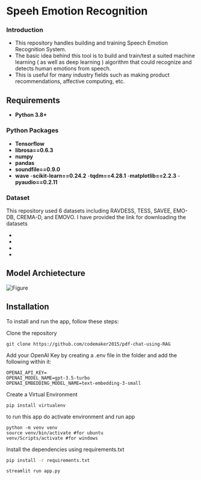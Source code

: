 # Speeh Emotion Recognition

### Introduction

- This repository handles building and training Speech Emotion Recognition System.
- The basic idea behind this tool is to build and train/test a suited machine learning ( as well as deep learning ) algorithm that could recognize and detects human emotions from speech.
- This is useful for many industry fields such as making product recommendations, affective computing, etc.

## Requirements
- **Python 3.8+**
### Python Packages
- **Tensorflow**
- **librosa==0.6.3**
- **numpy**
- **pandas**
- **soundfile==0.9.0**
- **wave**
-**scikit-learn==0.24.2**
-**tqdm==4.28.1**
-**matplotlib==2.2.3**
-**pyaudio==0.2.11**

### Dataset
This repository used 6 datasets including RAVDESS, TESS, SAVEE, EMO-DB, CREMA-D, and EMOVO.
I have provided the link for downloading the datasets 
- [**RAVDESS**]: (https://www.kaggle.com/code/shivamburnwal/speech-emotion-recognition)
- [**CREMA-D**]: (https://www.kaggle.com/datasets/ejlok1/cremad)
- [**SAVEE**]: (https://www.kaggle.com/datasets/ejlok1/surrey-audiovisual-expressed-emotion-savee)
- [**TESS**]: (https://www.kaggle.com/datasets/ejlok1/toronto-emotional-speech-set-tess)
## Model Archietecture
![Figure](demos/demo_min.gif)

## Installation

To install and run the app, follow these steps:

Clone the repository 

```
git clone https://github.com/codemaker2015/pdf-chat-using-RAG
```

Add your OpenAI Key by creating a .env file in the folder and add the following within it:

```
OPENAI_API_KEY=
OPENAI_MODEL_NAME=gpt-3.5-turbo
OPENAI_EMBEDDING_MODEL_NAME=text-embedding-3-small
```

Create a Virtual Environment

```
pip install virtualenv
```

to run this app do activate environment and run app

```
python -m venv venv
source venv/bin/activate #for ubuntu
venv/Scripts/activate #for windows
```

Install the dependencies using requirements.txt

```bash
pip install -r requirements.txt
```

```
streamlit run app.py
```



